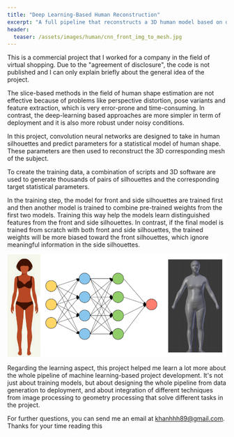 ```yaml
---
title: "Deep Learning-Based Human Reconstruction"
excerpt: "A full pipeline that reconstructs a 3D human model based on deep learning"
header:
  teaser: /assets/images/human/cnn_front_img_to_mesh.jpg
---
```


This is a commercial project that I worked for a company in the field of virtual shopping. Due to the "agreement of disclosure", the code is not published and I can only explain briefly about the general idea of the project.

The slice-based methods in the field of human shape estimation are not effective because of problems like perspective distortion, pose variants and feature extraction, which is very error-prone and time-consuming. In contrast, the deep-learning based approaches are more simpler in term of deployment and it is also more robust under noisy conditions.

In this project, convolution neural networks are designed to take in human silhouettes and predict parameters for a statistical model of human shape. These parameters are then used to reconstruct the 3D corresponding mesh of the subject.

To create the training data, a combination of scripts and 3D software are used to generate thousands of pairs of silhouettes and the corresponding target statistical parameters.

In the training step, the model for front and side silhouettes are trained first and then another model is trained to combine pre-trained weights from the first two models. Training this way help the models learn distinguished features from the front and side silhouettes. In contrast, if the final model is trained from scratch with both front and side silhouettes, the trained weights will be more biased toward the front silhouettes, which ignore meaningful information in the side silhouettes.  

![cnn_front_img_to_mesh](/assets/images/human/cnn_front_img_to_mesh.jpg)

Regarding the learning aspect, this project helped me learn a lot more about the whole pipeline of machine learning-based project development. It's not just about training models, but about designing the whole pipeline from data generation to deployment, and about integration of different techniques from image processing to geometry processing that solve different tasks in the project.

For further questions, you can send me an email at khanhhh89@gmail.com.
Thanks for your time reading this
